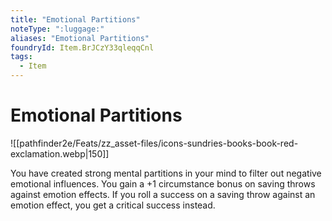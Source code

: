 ```yaml
---
title: "Emotional Partitions"
noteType: ":luggage:"
aliases: "Emotional Partitions"
foundryId: Item.BrJCzY33qleqqCnl
tags:
  - Item
---
```


# Emotional Partitions
![[pathfinder2e/Feats/zz_asset-files/icons-sundries-books-book-red-exclamation.webp|150]]

You have created strong mental partitions in your mind to filter out negative emotional influences. You gain a +1 circumstance bonus on saving throws against emotion effects. If you roll a success on a saving throw against an emotion effect, you get a critical success instead.
